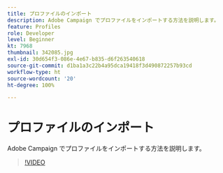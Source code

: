 ```yaml
---
title: プロファイルのインポート
description: Adobe Campaign でプロファイルをインポートする方法を説明します。
feature: Profiles
role: Developer
level: Beginner
kt: 7968
thumbnail: 342085.jpg
exl-id: 30d654f3-086e-4e67-b835-d6f263540618
source-git-commit: d1ba1a3c22b4a95dca19418f3d490872257b93cd
workflow-type: ht
source-wordcount: '20'
ht-degree: 100%

---
```


# プロファイルのインポート

Adobe Campaign でプロファイルをインポートする方法を説明します。

>[!VIDEO](https://video.tv.adobe.com/v/342085?quality=12&learn=on)
